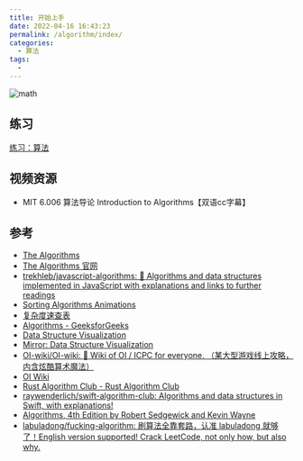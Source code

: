 ```yaml
---
title: 开始上手
date: 2022-04-16 16:43:23
permalink: /algorithm/index/
categories:
  - 算法
tags:
  - 
---
```


![math](https://cdn.staticaly.com/gh/jonsam-ng/image-hosting@master/2022/math.5tjcdjapeks0.webp)

## 练习

[练习：算法](https://github.com/jonsam-ng/fancy-dsa/tree/master/__test__/algorithm/)

## 视频资源

- MIT 6.006 算法导论 Introduction to Algorithms【双语cc字幕】

<Bilibili id="BV1434y1H7pk" />

## 参考

- [The Algorithms](https://github.com/TheAlgorithms)
- [The Algorithms 官网](https://the-algorithms.com/)
- [trekhleb/javascript-algorithms: 📝 Algorithms and data structures implemented in JavaScript with explanations and links to further readings](https://github.com/trekhleb/javascript-algorithms)
- [Sorting Algorithms Animations](https://www.toptal.com/developers/sorting-algorithms)
- [复杂度速查表](https://liam.page/2016/06/20/big-O-cheat-sheet/)
- [Algorithms - GeeksforGeeks](https://www.geeksforgeeks.org/fundamentals-of-algorithms/)
- [Data Structure Visualization](https://www.cs.usfca.edu/~galles/visualization/Algorithms.html)
- [Mirror: Data Structure Visualization](https://www.jonsam.site/jsVisual/Algorithms.html)
- [OI-wiki/OI-wiki: :star2: Wiki of OI / ICPC for everyone. （某大型游戏线上攻略，内含炫酷算术魔法）](https://github.com/OI-wiki/OI-wiki/)
- [OI Wiki](https://oi-wiki.org/)
- [Rust Algorithm Club - Rust Algorithm Club](https://rust-algo.club/index.html)
- [raywenderlich/swift-algorithm-club: Algorithms and data structures in Swift, with explanations!](https://github.com/raywenderlich/swift-algorithm-club)
- [Algorithms, 4th Edition by Robert Sedgewick and Kevin Wayne](https://algs4.cs.princeton.edu/home/)
- [labuladong/fucking-algorithm: 刷算法全靠套路，认准 labuladong 就够了！English version supported! Crack LeetCode, not only how, but also why.](https://github.com/labuladong/fucking-algorithm)
